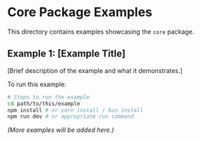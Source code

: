 # Core Package Examples

This directory contains examples showcasing the `core` package.

## Example 1: [Example Title]

[Brief description of the example and what it demonstrates.]

To run this example:
```bash
# Steps to run the example
cd path/to/this/example
npm install # or yarn install / bun install
npm run dev # or appropriate run command
```

*(More examples will be added here.)*
